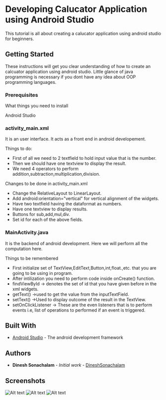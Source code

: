 # Developing Calucator Application using Android Studio

This tutorial is all about creating a calucator application using android studio for beginners.

## Getting Started
These instructions will get you clear understanding  of how to create an calcuator application using android studio. Little glance of java programming is necessary if you dont have any idea about OOP programming languages.



### Prerequisites

What things you need to install

Android Studio

### activity_main.xml 
It is an user interface. It acts as a front end in android developement.

Things to do:
* First of all we need to 2 textfield to hold input value that is the number.
* Then we should have one textview to display the result.
* We need 4 operators to perform addition,subtraction,multiplication,division.

Changes to be done in activity_main.xml
* Change the RelativeLayout to LinearLayout.
* Add android:orientation="vertical" for vertical alignment of the widgets.
* Have two textfield having the dataformat as numbers.
* Have one textview to display results.
* Buttons for sub,add,mul,div.
* Set id for each of the above fields.

### MainActivity.java
It is the backend of android development. Here we will perform all the computation here.


Things to be remembered
* First initialize set of TextView,EditText,Button,int,float.,etc. that you are going to be using in program.
* After intilization you need to perform code inside onCreate() function.
* findViewById -> denotes the set of id that you have given before in the xml widgets.
* getText() ->used to get the value from the inputTextField.
* setText() ->Used to display outcome of the result in the TextView.
* setOnClickListener -> These are the even listeners that is to perform events i.e, list of operations to performed if an event is triggered.




## Built With

* [Android Studio](https://developer.android.com/studio/index.html) - The android development framework



## Authors

* **Dinesh Sonachalam** - *Initial work* - [DineshSonachalam](https://github.com/dineshsonachalam)

## Screenshots

![Alt text](https://rawgit.com/dineshsonachalam/Android_Studio_CalculatorApplication_2017_ForBeginners/master/Screenshots/device-2017-04-19-004132.png "Optional Title")
![Alt text](https://rawgit.com/dineshsonachalam/Android_Studio_CalculatorApplication_2017_ForBeginners/master/Screenshots/device-2017-04-19-004240.png "Optional Title")
![Alt text](https://rawgit.com/dineshsonachalam/Android_Studio_CalculatorApplication_2017_ForBeginners/master/Screenshots/device-2017-04-19-004252.png "Optional Title")


